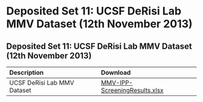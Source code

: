 # Deposited Set 11: UCSF DeRisi Lab MMV Dataset \(12th November 2013\)

## Deposited Set 11: UCSF DeRisi Lab MMV Dataset \(12th November 2013\)

| Description | Download |
| :--- | :--- |
| UCSF DeRisi Lab MMV Dataset | [MMV-IPP-ScreeningResults.xlsx](ftp://ftp.ebi.ac.uk/pub/databases/chembl/ChEMBLNTD/set11_ucsf_pf/MMV-IPP-ScreeningResults.xlsx) |

